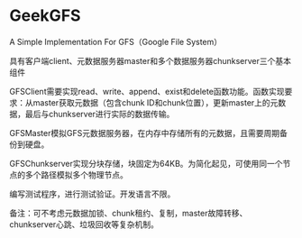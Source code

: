 # GeekGFS
A Simple Implementation For GFS（Google File System）

具有客户端client、元数据服务器master和多个数据服务器chunkserver三个基本组件

GFSClient需要实现read、write、append、exist和delete函数功能。函数实现要求：从master获取元数据（包含chunk ID和chunk位置），更新master上的元数据，最后与chunkserver进行实际的数据传输。

GFSMaster模拟GFS元数据服务器，在内存中存储所有的元数据，且需要周期备份到硬盘。

GFSChunkserver实现分块存储，块固定为64KB。为简化起见，可使用同一个节点的多个路径模拟多个物理节点。

编写测试程序，进行测试验证。开发语言不限。

备注：可不考虑元数据加锁、chunk租约、复制，master故障转移、chunkserver心跳、垃圾回收等复杂机制。
